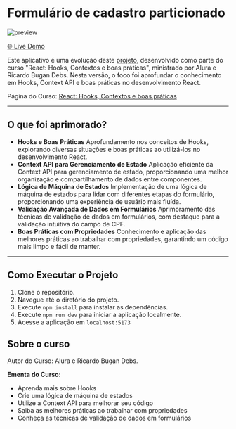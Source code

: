 # Formulário de cadastro particionado

![preview](https://github.com/gustavo-p0/hooks-context-alura/assets/83771792/c0039740-2c78-47b2-ba18-616b2be26d33)

[🌐 Live Demo](https://hooks-context-alura.vercel.app/)

Este aplicativo é uma evolução deste [projeto](https://github.com/gustavo-p0/function-components-alura), desenvolvido como parte do curso "React: Hooks, Contextos e boas práticas", ministrado por Alura e Ricardo Bugan Debs. Nesta versão, o foco foi aprofundar o conhecimento em Hooks, Context API e boas práticas no desenvolvimento React.

Página do Curso: [React: Hooks, Contextos e boas práticas](https://cursos.alura.com.br/course/react-hooks-e-formularios)

---

## O que foi aprimorado?

- **Hooks e Boas Práticas**
  Aprofundamento nos conceitos de Hooks, explorando diversas situações e boas práticas ao utilizá-los no desenvolvimento React.
- **Context API para Gerenciamento de Estado**
  Aplicação eficiente da Context API para gerenciamento de estado, proporcionando uma melhor organização e compartilhamento de dados entre componentes.
- **Lógica de Máquina de Estados**
  Implementação de uma lógica de máquina de estados para lidar com diferentes etapas do formulário, proporcionando uma experiência de usuário mais fluída.
- **Validação Avançada de Dados em Formulários**
  Aprimoramento das técnicas de validação de dados em formulários, com destaque para a validação intuitiva do campo de CPF.
- **Boas Práticas com Propriedades**
  Conhecimento e aplicação das melhores práticas ao trabalhar com propriedades, garantindo um código mais limpo e fácil de manter.

---

## Como Executar o Projeto

1. Clone o repositório.
2. Navegue até o diretório do projeto.
3. Execute `npm install` para instalar as dependências.
4. Execute `npm run dev` para iniciar a aplicação localmente.
5. Acesse a aplicação em `localhost:5173`

## Sobre o curso

Autor do Curso: Alura e Ricardo Bugan Debs.

**Ementa do Curso:**

- Aprenda mais sobre Hooks
- Crie uma lógica de máquina de estados
- Utilize a Context API para melhorar seu código
- Saiba as melhores práticas ao trabalhar com propriedades
- Conheça as técnicas de validação de dados em formulários
